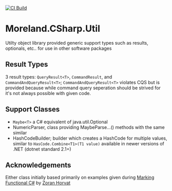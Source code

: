 [![CI Build](https://github.com/tsmoreland/Misc/actions/workflows/UtilCI.yml/badge.svg)](https://github.com/tsmoreland/Misc/actions/workflows/UtilCI.yml)

# Moreland.CSharp.Util

Utilty object library provided generic support types such as results, optionals, etc.. for use in other software packages

## Result Types

3 result types: ```QueryResult<T>```, ```CommandResult```, and ```CommandAndQueryResult<T>```; ```CommandAndQueryResult<T>``` violates CQS but is provided because while command query seperation should be strived for it's not always possible with given code.

## Support Classes

- ```Maybe<T>``` a C# equivalent of java.util.Optional<T>
- NumericParser, class providing MaybeParse...() methods with the same similar 
- HashCodeBuilder; builder which creates a HashCode for multiple values, similar to ```HasCode.Combine<T1>(T1 value)``` available in newer versions of .NET (dotnet standard 2.1+)

## Acknowledgements

Either class initially based primarily on examples given during [Marking Functional C#](https://app.pluralsight.com/library/courses/making-functional-csharp)
by [Zoran Horvat](http://twitter.com/zoranh75)
